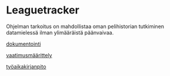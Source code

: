 # Leaguetracker
Ohjelman tarkoitus on mahdollistaa oman pelihistorian tutkiminen datamielessä ilman ylimääräistä päänvaivaa.

[dokumentointi](https://github.com/ljunjoel/ot-harjoitustyo/tree/master/dokumentointi)

[vaatimusmäärittely](https://github.com/ljunjoel/ot-harjoitustyo/blob/master/dokumentointi/vaatimusmaarittely.md)

[työaikakirjanpito](https://github.com/ljunjoel/ot-harjoitustyo/blob/master/dokumentointi/tyoaikakirjanpito.md)
